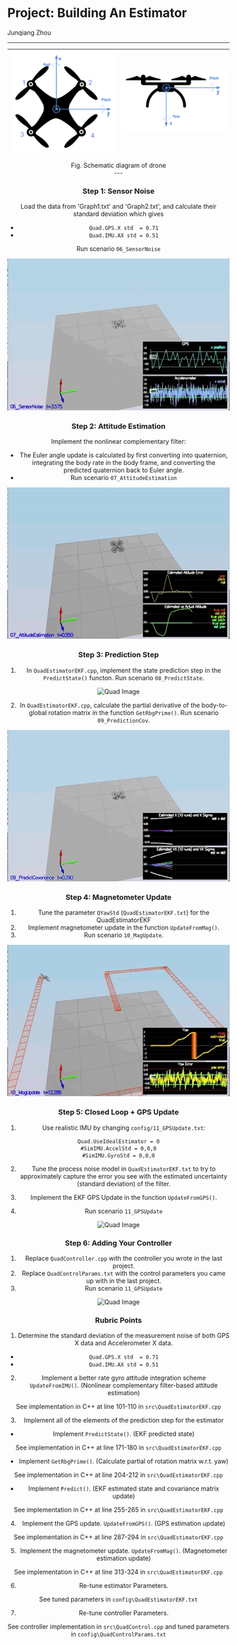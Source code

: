 # Project: Building An Estimator
Junqiang Zhou

---
![Quad Image](./misc/Drone1.png)  |  ![Quad Image](./misc/Drone2.png)
:-------------------------:|:-------------------------:
<center> Fig. Schematic diagram of drone <center>
---

### Step 1: Sensor Noise  ###
Load the data from 'Graph1.txt' and 'Graph2.txt', and calculate their standard deviation which gives
- `Quad.GPS.X std  = 0.71`
- `Quad.IMU.AX std = 0.51`

Run scenario `06_SensorNoise`

![Quad Image](./misc/Scenario6.gif)

### Step 2: Attitude Estimation ###
Implement the nonlinear complementary filter:
- The Euler angle update is calculated by first converting into quaternion, integrating the body rate in the body frame, and converting the predicted quaternion back to Euler angle.
- Run scenario `07_AttitudeEstimation`

![Quad Image](./misc/Scenario7.gif)

### Step 3: Prediction Step ###

1. In `QuadEstimatorEKF.cpp`, implement the state prediction step in the `PredictState()` functon. Run scenario `08_PredictState`.

![Quad Image](./misc/Scenario8.gif)

2. In `QuadEstimatorEKF.cpp`, calculate the partial derivative of the body-to-global rotation matrix in the function `GetRbgPrime()`. Run scenario `09_PredictionCov`.

![Quad Image](./misc/Scenario9.gif)

### Step 4: Magnetometer Update ###
1. Tune the parameter `QYawStd` (`QuadEstimatorEKF.txt`) for the QuadEstimatorEKF
2. Implement magnetometer update in the function `UpdateFromMag()`.
3. Run scenario `10_MagUpdate`.

![Quad Image](./misc/Scenario10.gif)

### Step 5: Closed Loop + GPS Update ###
1. Use realistic IMU by changing `config/11_GPSUpdate.txt`:
```
Quad.UseIdealEstimator = 0
#SimIMU.AccelStd = 0,0,0
#SimIMU.GyroStd = 0,0,0
```
2. Tune the process noise model in `QuadEstimatorEKF.txt` to try to approximately capture the error you see with the estimated uncertainty (standard deviation) of the filter.

3. Implement the EKF GPS Update in the function `UpdateFromGPS()`.

4. Run scenario `11_GPSUpdate`

![Quad Image](./misc/Scenario11_relax.gif)


### Step 6: Adding Your Controller ###
1. Replace `QuadController.cpp` with the controller you wrote in the last project.
2. Replace `QuadControlParams.txt` with the control parameters you came up with in the last project.
3. Run scenario `11_GPSUpdate`

![Quad Image](./misc/Scenario11.gif)


### Rubric Points
1. Determine the standard deviation of the measurement noise of both GPS X data and Accelerometer X data.
- `Quad.GPS.X std  = 0.71`
- `Quad.IMU.AX std = 0.51`

2. Implement a better rate gyro attitude integration scheme `UpdateFromIMU()`. (Nonlinear complementary filter-based attitude estimation)

See implementation in C++ at line 101-110 in `src\QuadEstimatorEKF.cpp`

3. Implement all of the elements of the prediction step for the estimator

- Implement `PredictState()`. (EKF predicted state)

See implementation in C++ at line 171-180 in `src\QuadEstimatorEKF.cpp`

- Implement `GetRbgPrime()`. (Calculate partial of rotation matrix w.r.t. yaw)

See implementation in C++ at line 204-212 in `src\QuadEstimatorEKF.cpp`

- Implement `Predict()`. (EKF estimated state and covariance matrix update)

See implementation in C++ at line 255-265 in `src\QuadEstimatorEKF.cpp`

4. Implement the GPS update. `UpdateFromGPS()`. (GPS estimation update)

See implementation in C++ at line 287-294 in `src\QuadEstimatorEKF.cpp`

5. Implement the magnetometer update. `UpdateFromMag()`. (Magnetometer estimation update)

See implementation in C++ at line 313-324 in `src\QuadEstimatorEKF.cpp`

6. Re-tune estimator Parameters.

See tuned parameters in `config\QuadEstimatorEKF.txt`

7. Re-tune controller Parameters.

See controller implementation in `src\QuadControl.cpp` and tuned parameters in `config\QuadControlParams.txt`
